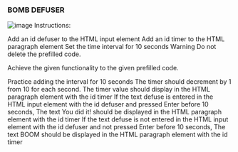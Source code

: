 ### BOMB DEFUSER
![image](https://github.com/user-attachments/assets/75a0272d-40f7-4543-8ae5-f340f1e0ea34)
Instructions:

Add an id defuser to the HTML input element
Add an id timer to the HTML paragraph element
Set the time interval for 10 seconds
Warning
Do not delete the prefilled code.

Achieve the given functionality to the given prefilled code.

Practice adding the interval for 10 seconds
The timer should decrement by 1 from 10 for each second.
The timer value should display in the HTML paragraph element with the id timer
If the text defuse is entered in the HTML input element with the id defuser and pressed Enter before 10 seconds,
The text You did it! should be displayed in the HTML paragraph element with the id timer
If the text defuse is not entered in the HTML input element with the id defuser and not pressed Enter before 10 seconds,
The text BOOM should be displayed in the HTML paragraph element with the id timer
